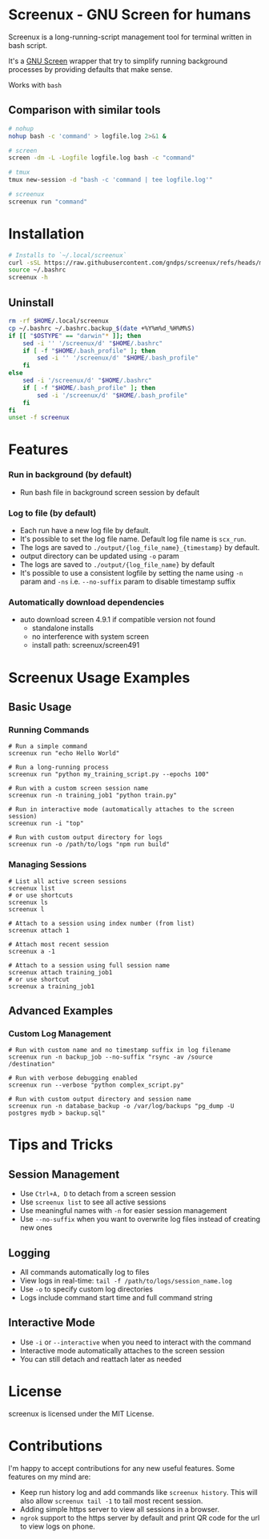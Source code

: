 # Screenux - GNU Screen for humans

Screenux is a long-running-script management tool for terminal written in bash script.

It's a [GNU Screen](https://www.gnu.org/software/screen/) wrapper that try to simplify running background processes by providing defaults that make sense.

Works with `bash`

## Comparison with similar tools
```bash
# nohup
nohup bash -c 'command' > logfile.log 2>&1 &

# screen
screen -dm -L -Logfile logfile.log bash -c "command"

# tmux
tmux new-session -d "bash -c 'command | tee logfile.log'"

# screenux
screenux run "command"
```

# Installation

```bash
# Installs to `~/.local/screenux`
curl -sSL https://raw.githubusercontent.com/gndps/screenux/refs/heads/main/install.sh | bash
source ~/.bashrc
screenux -h
```

## Uninstall
```bash
rm -rf $HOME/.local/screenux
cp ~/.bashrc ~/.bashrc.backup_$(date +%Y%m%d_%H%M%S)
if [[ "$OSTYPE" == "darwin"* ]]; then
    sed -i '' '/screenux/d' "$HOME/.bashrc"
    if [ -f "$HOME/.bash_profile" ]; then
        sed -i '' '/screenux/d' "$HOME/.bash_profile"
    fi
else
    sed -i '/screenux/d' "$HOME/.bashrc"
    if [ -f "$HOME/.bash_profile" ]; then
        sed -i '/screenux/d' "$HOME/.bash_profile"
    fi
fi
unset -f screenux
```

# Features

### Run in background (by default)
- Run bash file in background screen session by default
### Log to file (by default)
- Each run have a new log file by default.
- It's possible to set the log file name. Default log file name is `scx_run`.
- The logs are saved to `./output/{log_file_name}_{timestamp}` by default.
- output directory can be updated using `-o` param
- The logs are saved to `./output/{log_file_name}` by default
- It's possible to use a consistent logfile by setting the name using `-n` param and `-ns` i.e. `--no-suffix` param to disable timestamp suffix

### Automatically download dependencies
- auto download screen 4.9.1 if compatible version not found
    - standalone installs
    - no interference with system screen
    - install path: screenux/screen491

# Screenux Usage Examples

## Basic Usage

### Running Commands

```
# Run a simple command
screenux run "echo Hello World"

# Run a long-running process
screenux run "python my_training_script.py --epochs 100"

# Run with a custom screen session name
screenux run -n training_job1 "python train.py"

# Run in interactive mode (automatically attaches to the screen session)
screenux run -i "top"

# Run with custom output directory for logs
screenux run -o /path/to/logs "npm run build"
```

### Managing Sessions

```
# List all active screen sessions
screenux list
# or use shortcuts
screenux ls
screenux l

# Attach to a session using index number (from list)
screenux attach 1

# Attach most recent session
screenux a -1

# Attach to a session using full session name
screenux attach training_job1
# or use shortcut
screenux a training_job1
```

## Advanced Examples

### Custom Log Management

```
# Run with custom name and no timestamp suffix in log filename
screenux run -n backup_job --no-suffix "rsync -av /source /destination"

# Run with verbose debugging enabled
screenux run --verbose "python complex_script.py"

# Run with custom output directory and session name
screenux run -n database_backup -o /var/log/backups "pg_dump -U postgres mydb > backup.sql"
```

# Tips and Tricks
## Session Management

- Use `Ctrl+A, D` to detach from a screen session
- Use `screenux list` to see all active sessions
- Use meaningful names with `-n` for easier session management
- Use `--no-suffix` when you want to overwrite log files instead of creating new ones

## Logging

- All commands automatically log to files
- View logs in real-time: `tail -f /path/to/logs/session_name.log`
- Use `-o` to specify custom log directories
- Logs include command start time and full command string

## Interactive Mode

- Use `-i` or `--interactive` when you need to interact with the command
- Interactive mode automatically attaches to the screen session
- You can still detach and reattach later as needed

# License
screenux is licensed under the MIT License.

# Contributions
I'm happy to accept contributions for any new useful features. Some features on my mind are:
- Keep run history log and add commands like `screenux history`. This will also allow `screenux tail -1` to tail most recent session.
- Adding simple https server to view all sessions in a browser.
- `ngrok` support to the https server by default and print QR code for the url to view logs on phone.

